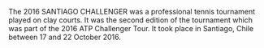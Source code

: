The 2016 SANTIAGO CHALLENGER was a professional tennis tournament played on clay courts. It was the second edition of the tournament which was part of the 2016 ATP Challenger Tour. It took place in Santiago, Chile between 17 and 22 October 2016.
